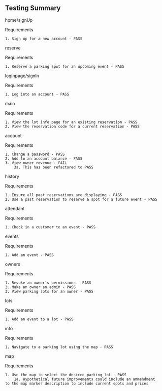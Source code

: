 Testing Summary
-------------------------------



home/signUp

Requirements

	1. Sign up for a new account - PASS


reserve

Requirements

	1. Reserve a parking spot for an upcoming event - PASS


loginpage/signIn

Requirements

	1. Log into an account - PASS


main

Requirements

	1. View the lot info page for an existing reservation - PASS
	2. View the reservation code for a current reservation - PASS


account

Requirements

	1. Change a password - PASS
	2. Add to an account balance - PASS
	3. View owner revenue - FAIL
		3a. This has been refactored to PASS


history

Requirements

	1. Ensure all past reservations are displaying - PASS
	2. Use a past reservation to reserve a spot for a future event - PASS


attendant

Requirements

	1. Check in a customer to an event - PASS


events

Requirements

	1. Add an event - PASS


owners

Requirements

	1. Revoke an owner's permissions - PASS
	2. Make an owner an admin - PASS
	3. View parking lots for an owner - PASS


lots

Requirements

	1. Add an event to a lot - PASS


info

Requirements

	1. Navigate to a parking lot using the map - PASS


map

Requirements

	1. Use the map to select the desired parking lot - PASS
		1a. Hypothetical future improvements could include an ammendment to the map marker description to include current spots and prices

